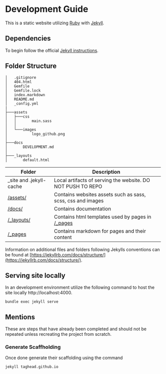 # Development Guide

This is a static website utilizing [Ruby](https://www.ruby-lang.org/en/) with [Jekyll](https://jekyllrb.com).


## Dependencies

To begin follow the official [Jekyll instructions](https://jekyllrb.com/docs/installation/).

## Folder Structure

```
│   .gitignore
│   404.html
│   Gemfile
│   Gemfile.lock
│   index.markdown
│   README.md
│   _config.yml
|
├───assets
│   ├───css
│   │       main.sass
│   │
│   └───images
│           logo_github.png
│
├───docs
│       DEVELOPMENT.md
│
├───_layouts
│       default.html
```

|Folder|Description|
|----|----|
|_site and .jekyll-cache    |  Local artifacts of serving the website. DO NOT PUSH TO REPO |
|[/assets/](/assets/)       |  Contains websites assets such as sass, scss, css and images |
|[/docs/](/docs/)           |  Contains documentation |
|[/_layouts/](/_layouts/)   |  Contains html templates used by pages in [/_pages](/_pages/) |
|[/_pages](/_pages/)        |  Contains markdown for pages and their content

Information on additional files and folders following Jekylls conventions can be found at [https://jekyllrb.com/docs/structure/](https://jekyllrb.com/docs/structure/). 

## Serving site locally

In an development environment utilize the following command to host the site locally http://localhost:4000. 

```
bundle exec jekyll serve
```

## Mentions

These are steps that have already been completed and should not be repeated unless recreating the project from scratch.

### Generate Scaffholding

Once done generate their scaffolding using the command
```
jekyll taghead.github.io
```